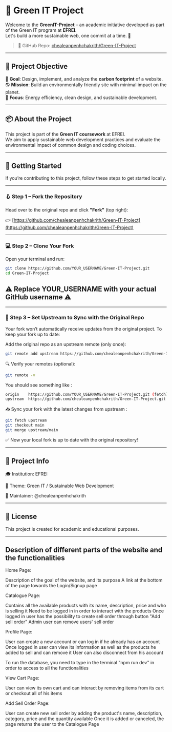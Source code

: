 # 🌿 Green IT Project

Welcome to the **GreenIT-Project** – an academic initiative developed as part of the Green IT program at **EFREI**.  
Let's build a more sustainable web, one commit at a time. 💚

> 📍 GitHub Repo: [chealeanpenhchakrith/Green-IT-Project](https://github.com/chealeanpenhchakrith/Green-IT-Project)

---

## 🎯 Project Objective

🚀 **Goal**: Design, implement, and analyze the **carbon footprint** of a website.  
🌎 **Mission**: Build an environmentally friendly site with minimal impact on the planet.  
🌱 **Focus**: Energy efficiency, clean design, and sustainable development.

---

## 📦 About the Project

This project is part of the **Green IT coursework** at EFREI.  
We aim to apply sustainable web development practices and evaluate the environmental impact of common design and coding choices.

---

## 🔧 Getting Started

If you’re contributing to this project, follow these steps to get started locally.

---

### 🪝 Step 1 – Fork the Repository

Head over to the original repo and click **"Fork"** (top right):

👉 [https://github.com/chealeanpenhchakrith/Green-IT-Project](https://github.com/chealeanpenhchakrith/Green-IT-Project)

---

### 💻 Step 2 – Clone Your Fork

Open your terminal and run:

```bash
git clone https://github.com/YOUR_USERNAME/Green-IT-Project.git
cd Green-IT-Project
```

## ⚠️ Replace YOUR_USERNAME with your actual GitHub username ⚠️

---

### 🔌 Step 3 – Set Upstream to Sync with the Original Repo

Your fork won’t automatically receive updates from the original project. To keep your fork up to date:

Add the original repo as an upstream remote (only once):

```bash
git remote add upstream https://github.com/chealeanpenhchakrith/Green-IT-Project.git
```

🔍 Verify your remotes (optional):

```bash
git remote -v
```

You should see something like :

```bash
origin    https://github.com/YOUR_USERNAME/Green-IT-Project.git (fetch)
upstream  https://github.com/chealeanpenhchakrith/Green-IT-Project.git (fetch)
```

📥 Sync your fork with the latest changes from upstream :

```bash
git fetch upstream
git checkout main
git merge upstream/main
```

✅ Now your local fork is up to date with the original repository!

---

## 🏫 Project Info

🎓 Institution: EFREI

🌱 Theme: Green IT / Sustainable Web Development

👤 Maintainer: @chealeanpenhchakrith

---

## 📄 License
This project is created for academic and educational purposes.

---

## Description of different parts of the website and the functionalities 

Home Page:

Description of the goal of the website, and its purpose
A link at the bottom of the page towards the Login/Signup page

Catalogue Page:

Contains all the available products with its name, description, price and who is selling it
Need to be logged in in order to interact with the products
Once logged in user has the possibility to create sell order through button "Add sell order"
Admin user can remove users' sell order 

Profile Page:

User can create a new account or can log in if he already has an account
Once logged in user can view its information as well as the products he added to sell and can remove it 
User can also disconnect from his account

To run the database, you need to type in the terminal "npm run dev" in order to access to all the functionalities 

View Cart Page:

User can view its own cart and can interact by removing items from its cart or checkout all of his items

Add Sell Order Page:

User can create new sell order by adding the product's name, description, category, price and the quantity available
Once it is added or canceled, the page returns the user to the Catalogue Page
